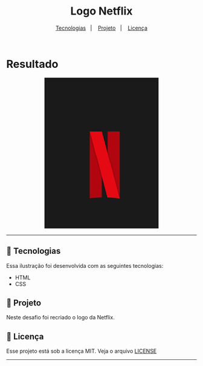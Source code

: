 <h1 align="center">
  Logo Netflix
</h1>

<p align="center">
  <a href="#-tecnologias">Tecnologias</a>&nbsp;&nbsp;&nbsp;|&nbsp;&nbsp;&nbsp;
  <a href="#-projeto">Projeto</a>&nbsp;&nbsp;&nbsp;|&nbsp;&nbsp;&nbsp;
  <a href="#memo-licença">Licença</a>
</p>

<br>

<h1>Resultado</h1>
<p align="center">
  <img alt="" src=".github/netflix.png" width="60%">
</p>

---

## 🚀 Tecnologias

Essa ilustração foi desenvolvida com as seguintes tecnologias:

- HTML
- CSS

## 🚧 Projeto

Neste desafio foi recriado o logo da Netflix.

## :memo: Licença

Esse projeto está sob a licença MIT. Veja o arquivo [LICENSE](.github/LICENSE)

---

